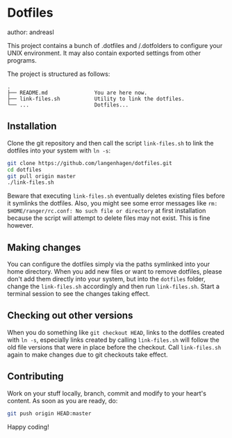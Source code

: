 # Dotfiles
author: andreasl

This project contains a bunch of .dotfiles and /.dotfolders to configure your UNIX environment.
It may also contain exported settings from other programs.

The project is structured as follows:
```
.
├── README.md               You are here now.
├── link-files.sh           Utility to link the dotfiles.
└── ...                     Dotfiles...
```

## Installation
Clone the git repository and then call the script `link-files.sh` to link the dotfiles
into your system with `ln -s`:

```bash
git clone https://github.com/langenhagen/dotfiles.git
cd dotfiles
git pull origin master
./link-files.sh
```

Beware that executing `link-files.sh` eventually deletes existing files before it symlinks the
dotfiles. Also, you might see some error messages like `rm: $HOME/ranger/rc.conf: No such file or
directory` at first installation because the script will attempt to delete files may not exist.
This is fine however.

## Making changes
You can configure the dotfiles simply via the paths symlinked into your home directory.
When you add new files or want to remove dotfiles, please don't add them directly into
your system, but into the `dotfiles` folder, change the `link-files.sh` accordingly and
then run `link-files.sh`. Start a terminal session to see the changes taking effect.


## Checking out other versions
When you do something like `git checkout HEAD`, links to the dotfiles created with `ln -s`,
especially links created by calling `link-files.sh` will follow the old file versions that
were in place before the checkout. Call `link-files.sh` again to make changes due to git
checkouts take effect.


## Contributing
Work on your stuff locally, branch, commit and modify to your heart's content.
As soon as you are ready, do:

```bash
git push origin HEAD:master
```

Happy coding!

